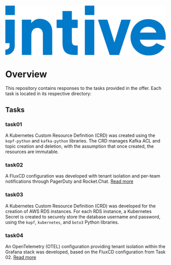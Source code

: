 ![Logo](img/logo.png)

# Overview

This repository contains responses to the tasks provided in the offer.
Each task is located in its respective directory:

## Tasks

### task01
A Kubernetes Custom Resource Definition (CRD) was created using the `kopf-python` and `kafka-python` libraries. The CRD manages Kafka ACL and topic creation and deletion, with the assumption that once created, the resources are immutable.

### task02
A FluxCD configuration was developed with tenant isolation and per-team notifications through PagerDuty and Rocket.Chat. [Read more](task02/README.md)

### task03
A Kubernetes Custom Resource Definition (CRD) was developed for the creation of AWS RDS instances. For each RDS instance, a Kubernetes Secret is created to securely store the database username and password, using the `kopf`, `kubernetes`, and `boto3` Python libraries.

### task04
An OpenTelemetry (OTEL) configuration providing tenant isolation within the Grafana stack was developed, based on the FluxCD configuration from Task 02. [Read more](task04/README.md)
